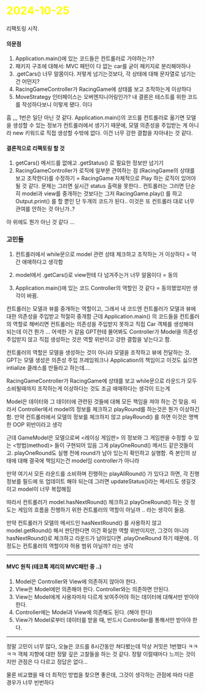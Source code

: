 # <span style="color:yellow">2024-10-25</span>
리팩토링 시작.

#### 의문점
1. Application.main()에 있는 코드들은 컨트롤러로 가야하는가?
2. 패키지 구조에 대해서: MVC 패턴이 다 없는 car를 굳이 패키지로 분리해야하나
3. .getCars() 너무 알몸이다. 저렇게 넘기는것보다, 각 상태에 대해 문자열로 넘기는 건 어떤지?
4. RacingGameController가 RacingGame에 상태를 보고 조작하는게 이상하다
5. MoveStrategy 인터페이스는 오버엔지니어링인가? 내 결론은 테스트를 위한 코드를 작성하다보니 이렇게 됐다. 이다


흠 ,,, 1번은 일단 아닌 것 같다. Application.main()의 코드를 컨트롤러로 옮기면 모델을 생성할 수 있는 정보가 컨트롤러에서 생기기 때문에, 모델 의존성을 주입받는 게 아니라 new 키워드로 직접 생성할 수밖에 없다. 이건 너무 강한 결합을 자아내는 것 같다.


#### 결론적으로 리팩토링 할 것
1. getCars() 메서드를 없애고 .getStatus() 로 필요한 정보만 넘기기
2. RacingGameController가 로직에 일부분 관여하는 점 (RacingGame의 상태를 보고 조작한다)를 수정하기
= RacingGame 자체적으로 Play 하는 로직이 있어야 될 것 같다. 문제는 그러면 실시간 status 출력을 못한다..
컨트롤러는 그러면 단순히 model과 view를 중개하는 것보다는  그저 RacingGame.play() 를 하고 Output.print() 를 할 뿐인 단 두개의 코드가 된다.. 이것은 또 컨트롤러 대로 너무 관여를 안하는 것 아닌가..?


아 위에도 뭔가 아닌 것 같다 ...


### 고민들 
1. 컨트롤러에서 while문으로 model 관련 상태 체크하고 조작하는 거 이상하다 = 약간 애매하다고 생각함

2. model에서 .getCars()로 view한테 다 넘겨주는거 너무 알몸이다 = 동의

3. Application.main()에 있는 코드 Controller의 역할인 것 같다
= 동의했었지만 생각이 바뀜.

컨트롤러는 모델과 뷰를 중개하는 역할이고, 그래서 내 코드엔 컨트롤러가 모델과 뷰에 대한 의존성을 주입받고 적절히 중개함
근데 Application.main() 의 코드들을 컨트롤러의 역할로 해버리면 컨트롤러는 의존성을 주입받지 못하고 직접 Car 객체를 생성해야 되는데 이건 뭔가 ... 어색한 거 같음
GPT한테 물어봐도 Controller가 Model을 의존성 주입받지 않고 직접 생성하는 것은 역할 위반이고 강한 결합을 낳는다고 함.

컨트롤러의 역할은 모델을 생성하는 것이 아니라 모델을 조작하고 뷰에 전달하는 것. GPT는 모델 생성은 의존성 주입 프레임워크나 Application의 책임이고 이것도 싫으면 intialize 클래스를 만들라고 하는데....


RacingGameController가 RacingGame에 상태를 보고 while문으로 라운드가 모두 소비될때까지 조작하는게 이상하다는 것도 조금 애매하다는 생각이 드는게

Model은 데이터와 그 데이터에 관련된 것들에 대해 모든 책임을 져야 하는 건 맞음. 따라서 Controller에서 model의 정보를 체크하고 playRound를 하는것은 뭔가 이상하긴 함. 만약 컨트롤러에서 모델의 정보를 체크하지 않고 playRound() 를 하면 이것은 명백한 OOP 위반이라고 생각

근데 GameModel은 모델으로써 <레이싱 게임판> 의 정보와 그 게임판을 수정할 수 있는 <방법(method)> 들이 구현되어 있음 그게 playOneRound() 메서드 같은것들이고. playOneRound도 실행 전에 round가 남아 있는지 확인하고 실행함. 즉 본인의 상태에 대해 결국에 책임지는건 model임 controller가 아니라

만약 여기서 모든 라운드를 소비하며 진행하는 playAllRound() 가 있다고 하면, 각 진행 정보를 필드에 또 업데이트 해야 되는데 
그러면 updateStatus()라는 메서드도 생길것이고 model이 너무 복잡해짐

따라서 컨트롤러가 model.hasNextRound() 체크하고 playOneRound() 하는 것 정도는 게임의 흐름을 진행하기 위한 컨트롤러의 역할이 아닐까 .. 라는 생각이 들음.

만약 컨트롤러가 모델의 메서드인 hasNextRound() 를 사용하지 않고 model.getRound() 해서 판단한다면 이건 확실한 역할 위반이지만, 그것이 아니라 hasNextRound()로 체크하고 라운드가 남아있다면 .playOneRound 하기 때문에.. 이정도는 컨트롤러의 역할이자 허용 범위 아닐까? 라는 생각





- - -

#### MVC 원칙 (테코톡 제리의 MVC패턴 중 ..)
1. Model은 Controller와 View에 의존하지 않아야 한다.
2. VIew은 Model에만 의존해야 한다. Controller와는 의존하면 안된다.
3. View는 Model에게 사용자마자 다르게 보여주어야 하는 데이터에 대해서만 받아야 한다.
4. Controller에는 Model과 View에 의존해도 된다. (해야 한다)
5. View가 Model로부터 데이터를 받을 때, 반드시 Controller를 통해서만 받아야 한다.





- - -

정말 고민이 너무 많다, 오늘은 코드를 8시간동안 쳐다봤는데 막상 커밋은 1번했다 ㅋㅋㅋㅋ 
객체 지향에 대한 정말 깊은 고찰들을 하는 것 같다. 정말 이럴때마다 느끼는 것이지만 관점은 다 다르고 정답은 없다... 

물론 비교했을 때 더 최적인 방법을 찾으면 좋은데, 그것이 생각하는 관점에 따라 다른 경우가 너무 빈번하다